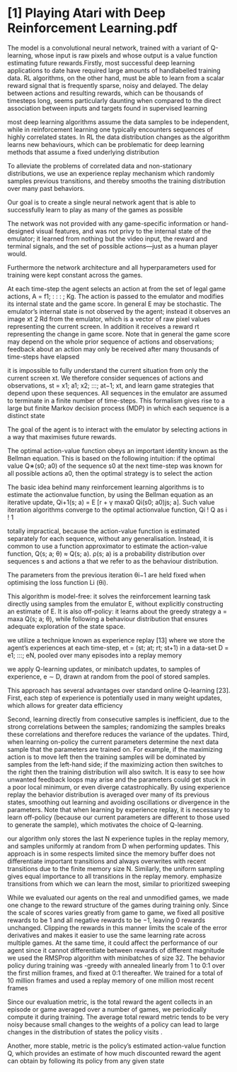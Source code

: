 # [1] Playing Atari with Deep Reinforcement Learning.pdf

The model is a convolutional neural network, trained with a variant of Q-learning, whose input is raw pixels and whose output is a value function estimating future rewards.Firstly, most successful deep learning applications to date have required large amounts of handlabelled training data. RL algorithms, on the other hand, must be able to learn from a scalar reward signal that is frequently sparse, noisy and delayed. The delay between actions and resulting rewards, which can be thousands of timesteps long, seems particularly daunting when compared to the direct association between inputs and targets found in supervised learning 

most deep learning algorithms assume the data samples to be independent, while in reinforcement learning one typically encounters sequences of highly correlated states. In RL the data distribution changes as the algorithm learns new behaviours, which can be problematic for deep learning methods that assume a fixed underlying distribution

To alleviate the problems of correlated data and non-stationary distributions, we use an experience replay mechanism which randomly samples previous transitions, and thereby smooths the training distribution over many past behaviors. 

Our goal is to create a single neural network agent that is able to successfully learn to play as many of the games as possible


The network was not provided with any game-specific information or hand-designed visual features, and was not privy to the internal state of the emulator; it learned from nothing but the video input, the reward and terminal signals, and the set of possible actions—just as a human player would. 

Furthermore the network architecture and all hyperparameters used for training were kept constant across the games.


At each time-step the agent selects an action at from the set of legal game actions, A = f1; : : : ; Kg. The action is passed to the emulator and modifies its internal state and the game score. In general E may be stochastic. The emulator’s internal state is not observed by the agent; instead it observes an image xt 2 Rd from the emulator, which is a vector of raw pixel values representing the current screen. In addition it receives a reward rt representing the change in game score. Note that in general the game score may depend on the whole prior sequence of actions and observations; feedback about an action may only be received after many thousands of time-steps have elapsed 

it is impossible to fully understand the current situation from only the current screen xt. We therefore consider sequences of actions and observations, st = x1; a1; x2; :::; at−1; xt, and learn game strategies that depend upon these sequences. All sequences in the emulator are assumed to terminate in a finite number of time-steps. This formalism gives rise to a large but finite Markov decision process (MDP) in which each sequence is a distinct state 

The goal of the agent is to interact with the emulator by selecting actions in a way that maximises future rewards.


The optimal action-value function obeys an important identity known as the Bellman equation. This is based on the following intuition: if the optimal value Q∗(s0; a0) of the sequence s0 at the next time-step was known for all possible actions a0, then the optimal strategy is to select the action  

The basic idea behind many reinforcement learning algorithms is to estimate the actionvalue function, by using the Bellman equation as an iterative update, Qi+1(s; a) = E [r + γ maxa0 Qi(s0; a0)js; a]. Such value iteration algorithms converge to the optimal actionvalue function, Qi ! Q as i ! 1 


totally impractical, because the action-value function is estimated separately for each sequence, without any generalisation. Instead, it is common to use a function approximator to estimate the action-value function, Q(s; a; θ) ≈ Q(s; a). ρ(s; a) is a probability distribution over sequences s and actions a that we refer to as the behaviour distribution.


The parameters from the previous iteration θi−1 are held fixed when optimising the loss function Li (θi).


This algorithm is model-free: it solves the reinforcement learning task directly using samples from the emulator E, without explicitly constructing an estimate of E. It is also off-policy: it learns about the greedy strategy a = maxa Q(s; a; θ), while following a behaviour distribution that ensures adequate exploration of the state space.


we utilize a technique known as experience replay [13] where we store the agent’s experiences at each time-step, et = (st; at; rt; st+1) in a data-set D = e1; :::; eN, pooled over many episodes into a replay memory 

we apply Q-learning updates, or minibatch updates, to samples of experience, e ∼ D, drawn at random from the pool of stored samples.

This approach has several advantages over standard online Q-learning [23]. First, each step of experience is potentially used in many weight updates, which allows for greater data efficiency 

Second, learning directly from consecutive samples is inefficient, due to the strong correlations between the samples; randomizing the samples breaks these correlations and therefore reduces the variance of the updates. Third, when learning on-policy the current parameters determine the next data sample that the parameters are trained on. For example, if the maximizing action is to move left then the training samples will be dominated by samples from the left-hand side; if the maximizing action then switches to the right then the training distribution will also switch. It is easy to see how unwanted feedback loops may arise and the parameters could get stuck in a poor local minimum, or even diverge catastrophically. By using experience replay the behavior distribution is averaged over many of its previous states, smoothing out learning and avoiding oscillations or divergence in the parameters. Note that when learning by experience replay, it is necessary to learn off-policy (because our current parameters are different to those used to generate the sample), which motivates the choice of Q-learning. 

our algorithm only stores the last N experience tuples in the replay memory, and samples uniformly at random from D when performing updates. This approach is in some respects limited since the memory buffer does not differentiate important transitions and always overwrites with recent transitions due to the finite memory size N. Similarly, the uniform sampling gives equal importance to all transitions in the replay memory. emphasize transitions from which we can learn the most, similar to prioritized sweeping 

While we evaluated our agents on the real and unmodified games, we made one change to the reward structure of the games during training only. Since the scale of scores varies greatly from game to game, we fixed all positive rewards to be 1 and all negative rewards to be −1, leaving 0 rewards unchanged. Clipping the rewards in this manner limits the scale of the error derivatives and makes it easier to use the same learning rate across multiple games. At the same time, it could affect the performance of our agent since it cannot differentiate between rewards of different magnitude 
we used the RMSProp algorithm with minibatches of size 32. The behavior policy during training was -greedy with annealed linearly from 1 to 0:1 over the first million frames, and fixed at 0:1 thereafter. We trained for a total of 10 million frames and used a replay memory of one million most recent frames 


Since our evaluation metric, is the total reward the agent collects in an episode or game averaged over a number of games, we periodically compute it during training. The average total reward metric tends to be very noisy because small changes to the weights of a policy can lead to large changes in the distribution of states the policy visits . 

Another, more stable, metric is the policy’s estimated action-value function Q, which provides an estimate of how much discounted reward the agent can obtain by following its policy from any given state 
